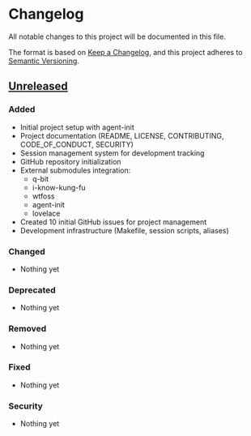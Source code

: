 # Changelog

All notable changes to this project will be documented in this file.

The format is based on [Keep a Changelog](https://keepachangelog.com/en/1.0.0/),
and this project adheres to [Semantic Versioning](https://semver.org/spec/v2.0.0.html).

## [Unreleased]

### Added
- Initial project setup with agent-init
- Project documentation (README, LICENSE, CONTRIBUTING, CODE_OF_CONDUCT, SECURITY)
- Session management system for development tracking
- GitHub repository initialization
- External submodules integration:
  - q-bit
  - i-know-kung-fu
  - wtfoss
  - agent-init
  - lovelace
- Created 10 initial GitHub issues for project management
- Development infrastructure (Makefile, session scripts, aliases)

### Changed
- Nothing yet

### Deprecated
- Nothing yet

### Removed
- Nothing yet

### Fixed
- Nothing yet

### Security
- Nothing yet

[Unreleased]: https://github.com/garywu/culture-degree/compare/v0.0.1...HEAD